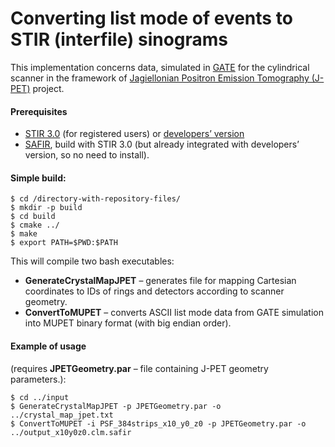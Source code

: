 # Converting list mode of events to STIR (interfile) sinograms

This implementation concerns data, simulated in [GATE](http://www.opengatecollaboration.org/) for the cylindrical scanner in the framework of [Jagiellonian Positron Emission Tomography (J-PET)](http://koza.if.uj.edu.pl/pet/ "Home page") project.

#### Prerequisites
* [STIR 3.0](http://stir.sourceforge.net/ "STIR homepage") (for registered users) or [developers’ version](https://github.com/UCL/STIR)
* [SAFIR](http://stir.sourceforge.net/MIC2015UsersMeeting/STIR_UM2015_Fischer_SAFIRInputFileFormat.pdf "PowerPoint Presentation"), build with STIR 3.0 (but already integrated with developers’ version, so no need to install).


#### Simple build:
```
$ cd /directory-with-repository-files/
$ mkdir -p build
$ cd build
$ cmake ../
$ make
$ export PATH=$PWD:$PATH
```
This will compile two bash executables:
* **GenerateCrystalMapJPET** – generates file for mapping Cartesian coordinates to IDs of rings and detectors according to scanner geometry.
* **ConvertToMUPET** – converts ASCII list mode data from GATE simulation into MUPET binary format (with big endian order).

#### Example of usage 
(requires **JPETGeometry.par** – file containing J-PET geometry parameters.):
```
$ cd ../input
$ GenerateCrystalMapJPET -p JPETGeometry.par -o ../crystal_map_jpet.txt
$ ConvertToMUPET -i PSF_384strips_x10_y0_z0 -p JPETGeometry.par -o ../output_x10y0z0.clm.safir
```
